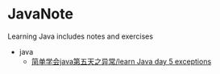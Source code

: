 # JavaNote
Learning Java includes notes and exercises

* java
  * [简单学会java第五天之异常/learn Java day 5 exceptions](day05Exception.md)


